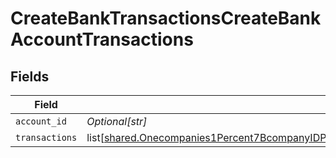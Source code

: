 # CreateBankTransactionsCreateBankAccountTransactions


## Fields

| Field                                                                                                                                                                                                                                                                                                                                                                                                                                                                                                              | Type                                                                                                                                                                                                                                                                                                                                                                                                                                                                                                               | Required                                                                                                                                                                                                                                                                                                                                                                                                                                                                                                           | Description                                                                                                                                                                                                                                                                                                                                                                                                                                                                                                        |
| ------------------------------------------------------------------------------------------------------------------------------------------------------------------------------------------------------------------------------------------------------------------------------------------------------------------------------------------------------------------------------------------------------------------------------------------------------------------------------------------------------------------ | ------------------------------------------------------------------------------------------------------------------------------------------------------------------------------------------------------------------------------------------------------------------------------------------------------------------------------------------------------------------------------------------------------------------------------------------------------------------------------------------------------------------ | ------------------------------------------------------------------------------------------------------------------------------------------------------------------------------------------------------------------------------------------------------------------------------------------------------------------------------------------------------------------------------------------------------------------------------------------------------------------------------------------------------------------ | ------------------------------------------------------------------------------------------------------------------------------------------------------------------------------------------------------------------------------------------------------------------------------------------------------------------------------------------------------------------------------------------------------------------------------------------------------------------------------------------------------------------ |
| `account_id`                                                                                                                                                                                                                                                                                                                                                                                                                                                                                                       | *Optional[str]*                                                                                                                                                                                                                                                                                                                                                                                                                                                                                                    | :heavy_minus_sign:                                                                                                                                                                                                                                                                                                                                                                                                                                                                                                 | N/A                                                                                                                                                                                                                                                                                                                                                                                                                                                                                                                |
| `transactions`                                                                                                                                                                                                                                                                                                                                                                                                                                                                                                     | list[[shared.Onecompanies1Percent7BcompanyIDPercent7D1connections1Percent7BconnectionIDPercent7D1push1bankAccounts1Percent7BaccountIDPercent7D1bankTransactionsPostRequestBodyContentApplication1jsonSchemaDefinitionsCreateBankAccountTransaction](../../models/shared/onecompanies1percent7bcompanyidpercent7d1connections1percent7bconnectionidpercent7d1push1bankaccounts1percent7baccountidpercent7d1banktransactionspostrequestbodycontentapplication1jsonschemadefinitionscreatebankaccounttransaction.md)] | :heavy_minus_sign:                                                                                                                                                                                                                                                                                                                                                                                                                                                                                                 | N/A                                                                                                                                                                                                                                                                                                                                                                                                                                                                                                                |